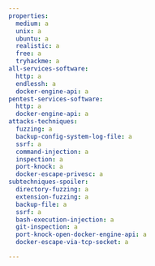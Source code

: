 ```yaml
---
properties:
  medium: a
  unix: a
  ubuntu: a
  realistic: a
  free: a
  tryhackme: a
all-services-software:
  http: a
  endlessh: a
  docker-engine-api: a
pentest-services-software:
  http: a
  docker-engine-api: a
attacks-techniques:
  fuzzing: a
  backup-config-system-log-file: a
  ssrf: a
  command-injection: a
  inspection: a
  port-knock: a
  docker-escape-privesc: a
subtechniques-spoiler:
  directory-fuzzing: a
  extension-fuzzing: a
  backup-file: a
  ssrf: a
  bash-execution-injection: a
  git-inspection: a
  port-knock-open-docker-engine-api: a
  docker-escape-via-tcp-socket: a

---
```

